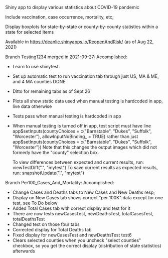 Shiny app to display various statistics about COVID-19 pandemic

Include vaccination, case occurrence, mortality, etc;

Display boxplots for state-by-state or county-by-county statistics within a state
for selected items

Available in https://deanlie.shinyapps.io/ReopenAndRisk/ (as of Aug 22, 2021)

Branch Testing1234 merged in 2021-09-27:
  Accomplished:
  * Learn to use shinytest.
  * Set up automatic test to run vaccination tab through just US, MA & ME, and 4 MA counties DONE
  * Ditto for remaining tabs as of Sept 26
  * Plots all show static data used when manual testing is hardcoded in app, live data
      otherwise
  * Tests pass when manual testing is hardcoded in app
  * When manual testing is turned off in app, test script must have line
      app$setInputs(countyChoices = c("Barnstable", "Dukes", "Suffolk", "Worcester"),
              allowInputNoBinding_ = TRUE)
    rather than just
      app$setInputs(countyChoices = c("Barnstable", "Dukes", "Suffolk", "Worcester"))
    Note that this changes the output images which did not formerly have the "county"
      selection box.

    To view differences between expected and current results, run:
      viewTestDiff(".", "mytest")
    To save current results as expected results, run:
      snapshotUpdate(".", "mytest")

Branch Per100_Cases_And_Mortality:
  Accomplished:
  * Change Cases and Deaths tabs to New Cases and New Deaths resp;
  * Display on New Cases tab shows correct "per 100K" data except for one test,
      see To Do below
  * Added Total Cases tab with correct display and test for it
  * There are now tests newCasesTest, newDeathsTest, totalCasesTest, totalDeathsTest
  * Changed text on those four tabs
  * Corrected display for Total Deaths tab
  * Fixed display for newCasesTest and newDeathsTest test6
  * Clears selected counties when you uncheck "select counties" checkbox, so you
      get the correct display (distribution of state statistics) afterwards

